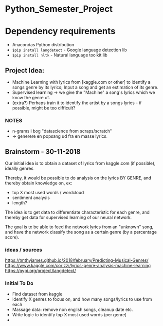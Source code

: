# Python_Semester_Project

# Dependency requirements
- Anacondas Python distribution
- `$pip install langdetect` - Google language detection lib
- `$pip install nltk` - Natural language toolkit lib

## Project Idea:

- Machine Learning with lyrics from [kaggle.com or other] to identify a songs genre by its lyrics; Input a song and get an estimation of its genre. 
- Supervised learning -> we give the "Machine" a song's lyrics which we know the genre of.
- (extra?) Perhaps train it to identify the artist by a songs lyrics - if possible, might be too difficult?

### NOTES
- n-grams i bog "datascience from scraps/scratch"
- -> generere en popsang ud fra en masse lyrics.


## Brainstorm - 30-11-2018
Our initial idea is to obtain a dataset of lyrics from kaggle.com (if possible), ideally genres. 

Thereby, it would be possible to do analysis on the lyrics BY GENRE, and thereby obtain knowledge on, ex: 

- top X most used words / wordcloud
- sentiment analysis 
- length?

The idea is to get data to differentiate characteristic for each genre, and thereby get data for supervised learning of our neural network.

The goal is to be able to feed the network lyrics from an "unknown" song, and have the network classify the song as a certain genre (by a percentage score).


### ideas / sources
https://tmthyjames.github.io/2018/february/Predicting-Musical-Genres/
https://www.kaggle.com/corizzi/lyrics-genre-analysis-machine-learning
https://pypi.org/project/langdetect/

### Initial To Do
- Find dataset from kaggle
- Identify X genres to focus on, and how many songs/lyrics to use from each
- Massage data: remove non english songs, cleanup date etc.
- Write logic to identify top X most used words (per genre)
- 
